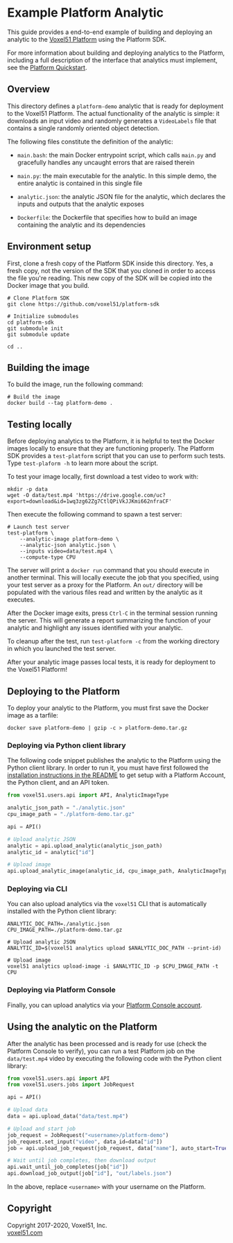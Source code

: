 # Example Platform Analytic

This guide provides a end-to-end example of building and deploying an analytic
to the [Voxel51 Platform](https://console.voxel51.com) using the Platform SDK.

For more information about building and deploying analytics to the Platform,
including a full description of the interface that analytics must implement,
see the [Platform Quickstart](https://github.com/voxel51/platform-sdk/blob/develop/quickstarts/PLATFORM.md).


## Overview

This directory defines a `platform-demo` analytic that is ready for deployment
to the Voxel51 Platform. The actual functionality of the analytic is simple: it
downloads an input video and randomly generates a `VideoLabels` file that
contains a single randomly oriented object detection.

The following files constitute the definition of the analytic:

- `main.bash`: the main Docker entrypoint script, which calls `main.py` and
gracefully handles any uncaught errors that are raised therein

- `main.py`: the main executable for the analytic. In this simple demo, the
entire analytic is contained in this single file

- `analytic.json`: the analytic JSON file for the analytic, which declares
the inputs and outputs that the analytic exposes

- `Dockerfile`: the Dockerfile that specifies how to build an image containing
the analytic and its dependencies


## Environment setup

First, clone a fresh copy of the Platform SDK inside this directory. Yes, a
fresh copy, not the version of the SDK that you cloned in order to access the
file you're reading. This new copy of the SDK will be copied into the Docker
image that you build.

```shell
# Clone Platform SDK
git clone https://github.com/voxel51/platform-sdk

# Initialize submodules
cd platform-sdk
git submodule init
git submodule update

cd ..
```


## Building the image

To build the image, run the following command:

```shell
# Build the image
docker build --tag platform-demo .
```


## Testing locally

Before deploying analytics to the Platform, it is helpful to test the Docker
images locally to ensure that they are functioning properly. The Platform SDK
provides a `test-platform` script that you can use to perform such tests.
Type `test-plaform -h` to learn more about the script.

To test your image locally, first download a test video to work with:

```shell
mkdir -p data
wget -O data/test.mp4 'https://drive.google.com/uc?export=download&id=1wq3zg62Zg7CtlQPiVkJJKmi662nfraCF'
```

Then execute the following command to spawn a test server:

```shell
# Launch test server
test-platform \
    --analytic-image platform-demo \
    --analytic-json analytic.json \
    --inputs video=data/test.mp4 \
    --compute-type CPU
```

The server will print a `docker run` command that you should execute in
another terminal. This will locally execute the job that you specified, using
your test server as a proxy for the Platform. An `out/` directory will be
populated with the various files read and written by the analytic as it
executes.

After the Docker image exits, press `Ctrl-C` in the terminal session running
the server. This will generate a report summarizing the function of your
analytic and highlight any issues identified with your analytic.

To cleanup after the test, run `test-platform -c` from the working directory
in which you launched the test server.

After your analytic image passes local tests, it is ready for deployment to
the Voxel51 Platform!


## Deploying to the Platform

To deploy your analytic to the Platform, you must first save the Docker image
as a tarfile:

```shell
docker save platform-demo | gzip -c > platform-demo.tar.gz
```

### Deploying via Python client library

The following code snippet publishes the analytic to the Platform using the
Python client library. In order to run it, you must have first followed the
[installation instructions in the README](../../README.md#installation)
to get setup with a Platform Account, the Python client, and an API token.

```py
from voxel51.users.api import API, AnalyticImageType

analytic_json_path = "./analytic.json"
cpu_image_path = "./platform-demo.tar.gz"

api = API()

# Upload analytic JSON
analytic = api.upload_analytic(analytic_json_path)
analytic_id = analytic["id"]

# Upload image
api.upload_analytic_image(analytic_id, cpu_image_path, AnalyticImageType.CPU)
```

### Deploying via CLI

You can also upload analytics via the `voxel51` CLI that is automatically
installed with the Python client library:

```shell
ANALYTIC_DOC_PATH=./analytic.json
CPU_IMAGE_PATH=./platform-demo.tar.gz

# Upload analytic JSON
ANALYTIC_ID=$(voxel51 analytics upload $ANALYTIC_DOC_PATH --print-id)

# Upload image
voxel51 analytics upload-image -i $ANALYTIC_ID -p $CPU_IMAGE_PATH -t CPU
```

### Deploying via Platform Console

Finally, you can upload analytics via your
[Platform Console account](https://console.voxel51.com).


## Using the analytic on the Platform

After the analytic has been processed and is ready for use (check the Platform
Console to verify), you can run a test Platform job on the `data/test.mp4`
video by executing the following code with the Python client library:

```py
from voxel51.users.api import API
from voxel51.users.jobs import JobRequest

api = API()

# Upload data
data = api.upload_data("data/test.mp4")

# Upload and start job
job_request = JobRequest("<username>/platform-demo")
job_request.set_input("video", data_id=data["id"])
job = api.upload_job_request(job_request, data["name"], auto_start=True)

# Wait until job completes, then download output
api.wait_until_job_completes(job["id"])
api.download_job_output(job["id"], "out/labels.json")
```

In the above, replace `<username>` with your username on the Platform.


## Copyright

Copyright 2017-2020, Voxel51, Inc.<br>
[voxel51.com](https://voxel51.com)
